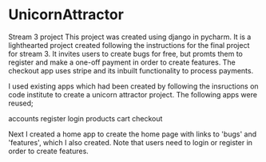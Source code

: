 # UnicornAttractor
Stream 3 project
This project was created using django in pycharm. It is a lighthearted project created following the instructions for the final project for stream 3. It invites users to create bugs for free, but promts them to register and make a one-off payment in order to create features. The checkout app uses stripe and its inbuilt functionality to process payments.

I used existing apps which had been created by following the insructions on code institute to create a unicorn attractor project. The following apps were reused;

accounts
register
login
products
cart
checkout

Next I created a home app to create the home page with links to 'bugs' and 'features', which I also created. Note that users need to login or register in order to create features. 
    
